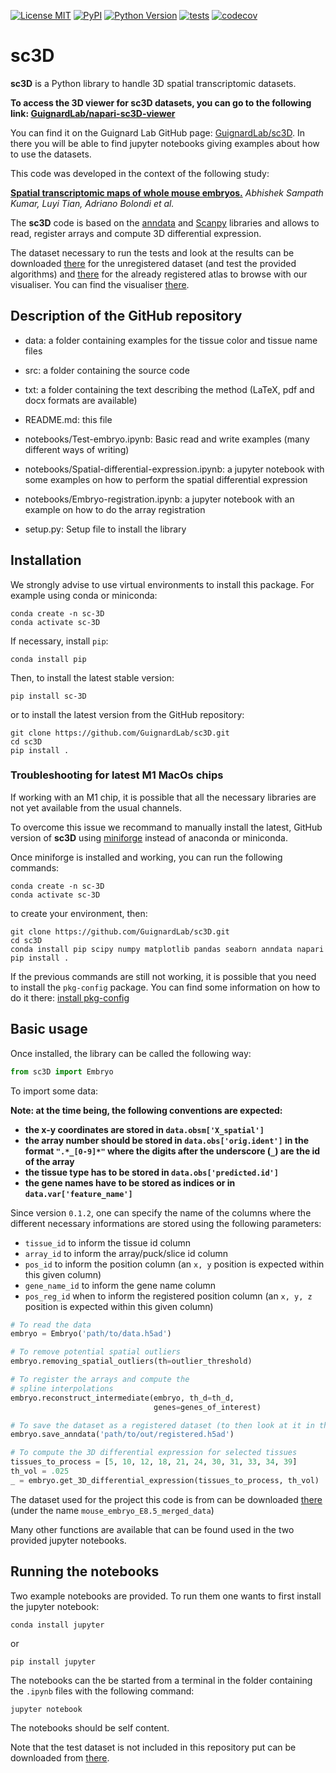 
[![License MIT](https://img.shields.io/pypi/l/sc-3D.svg?color=green)](https://github.com/GuignardLab/sc3D/raw/main/LICENSE)
[![PyPI](https://img.shields.io/pypi/v/sc-3D.svg?color=green)](https://pypi.org/project/sc-3D)
[![Python Version](https://img.shields.io/pypi/pyversions/sc-3D.svg?color=green)](https://python.org)
[![tests](https://github.com/GuignardLab/sc3D/workflows/tests/badge.svg)](https://github.com/GuignardLab/sc3D/actions)
[![codecov](https://codecov.io/gh/GuignardLab/sc3D/branch/main/graph/badge.svg)](https://codecov.io/gh/GuignardLab/sc3D)

# sc3D

__sc3D__ is a Python library to handle 3D spatial transcriptomic datasets.

__To access the 3D viewer for sc3D datasets, you can go to the following link: [GuignardLab/napari-sc3D-viewer](https://github.com/GuignardLab/napari-sc3D-viewer)__

You can find it on the Guignard Lab GitHub page: [GuignardLab/sc3D](https://github.com/GuignardLab/sc3D). In there you will be able to find jupyter notebooks giving examples about how to use the datasets.

This code was developed in the context of the following study:

[**Spatial transcriptomic maps of whole mouse embryos.**](https://www.nature.com/articles/s41588-023-01435-6) *Abhishek Sampath Kumar, Luyi Tian, Adriano Bolondi et al.*

The __sc3D__ code is based on the [anndata](https://anndata.readthedocs.io/en/latest/) and [Scanpy](https://scanpy.readthedocs.io/en/stable/) libraries and allows to read, register arrays and compute 3D differential expression.

The dataset necessary to run the tests and look at the results can be downloaded [there](https://figshare.com/s/9c73df7fd39e3ca5422d) for the unregistered dataset (and test the provided algorithms) and [there](https://figshare.com/s/1c29d867bc8b90d754d2) for the already registered atlas to browse with our visualiser. You can find the visualiser [there](https://www.github.com/guignardlab/napari-sc3d-viewer).

## Description of the GitHub repository

- data: a folder containing examples for the tissue color and tissue name files

- src: a folder containing the source code

- txt: a folder containing the text describing the method (LaTeX, pdf and docx formats are available)

- README.md: this file

- notebooks/Test-embryo.ipynb: Basic read and write examples (many different ways of writing)

- notebooks/Spatial-differential-expression.ipynb: a jupyter notebook with some examples on how to perform the spatial differential expression

- notebooks/Embryo-registration.ipynb: a jupyter notebook with an example on how to do the array registration

- setup.py: Setup file to install the library

## Installation

We strongly advise to use virtual environments to install this package. For example using conda or miniconda:

```shell
conda create -n sc-3D
conda activate sc-3D
```

If necessary, install `pip`:

```shell
conda install pip
```

Then, to install the latest stable version:

```shell
pip install sc-3D
```

or to install the latest version from the GitHub repository:

```shell
git clone https://github.com/GuignardLab/sc3D.git
cd sc3D
pip install .
```

### Troubleshooting for latest M1 MacOs chips

If working with an M1 chip, it is possible that all the necessary libraries are not yet available from the usual channels.

To overcome this issue we recommand to manually install the latest, GitHub version of __sc3D__ using [miniforge](https://github.com/conda-forge/miniforge) instead of anaconda or miniconda.

Once miniforge is installed and working, you can run the following commands:

```shell
conda create -n sc-3D
conda activate sc-3D
```

to create your environment, then:

```shell
git clone https://github.com/GuignardLab/sc3D.git
cd sc3D
conda install pip scipy numpy matplotlib pandas seaborn anndata napari
pip install .
```

If the previous commands are still not working, it is possible that you need to install the `pkg-config` package. You can find some information on how to do it there: [install pkg-config](https://gist.github.com/jl/9e5ebbc9ccf44f3c804e)

## Basic usage

Once installed, the library can be called the following way:

```python
from sc3D import Embryo
```

To import some data:

**Note: at the time being, the following conventions are expected:**

- **the x-y coordinates are stored in `data.obsm['X_spatial']`**
- **the array number should be stored in `data.obs['orig.ident']` in the format `".*_[0-9]*"` where the digits after the underscore (`_`) are the id of the array**
- **the tissue type has to be stored in `data.obs['predicted.id']`**
- **the gene names have to be stored as indices or in `data.var['feature_name']`**

Since version `0.1.2`, one can specify the name of the columns where the different necessary informations are stored using the following parameters:

- `tissue_id` to inform the tissue id column
- `array_id` to inform the array/puck/slice id column
- `pos_id` to inform the position column (an `x, y` position is expected within this given column)
- `gene_name_id` to inform the gene name column
- `pos_reg_id` when to inform the registered position column (an `x, y, z` position is expected within this given column)

```python
# To read the data
embryo = Embryo('path/to/data.h5ad')

# To remove potential spatial outliers
embryo.removing_spatial_outliers(th=outlier_threshold)

# To register the arrays and compute the
# spline interpolations
embryo.reconstruct_intermediate(embryo, th_d=th_d,
                                genes=genes_of_interest)

# To save the dataset as a registered dataset (to then look at it in the 3D visualizer)
embryo.save_anndata('path/to/out/registered.h5ad')

# To compute the 3D differential expression for selected tissues
tissues_to_process = [5, 10, 12, 18, 21, 24, 30, 31, 33, 34, 39]
th_vol = .025
_ = embryo.get_3D_differential_expression(tissues_to_process, th_vol)
```

The dataset used for the project this code is from can be downloaded [there](https://cellxgene.cziscience.com/collections/d74b6979-efba-47cd-990a-9d80ccf29055/private) (under the name `mouse_embryo_E8.5_merged_data`)

Many other functions are available that can be found used in the two provided jupyter notebooks.

## Running the notebooks

Two example notebooks are provided.
To run them one wants to first install the jupyter notebook:

```shell
conda install jupyter
```

or

```shell
pip install jupyter
```

The notebooks can the be started from a terminal in the folder containing the `.ipynb` files with the following command:

```shell
jupyter notebook
```

The notebooks should be self content.

Note that the test dataset is not included in this repository put can be downloaded from [there](https://cellxgene.cziscience.com/collections/d74b6979-efba-47cd-990a-9d80ccf29055/private).
